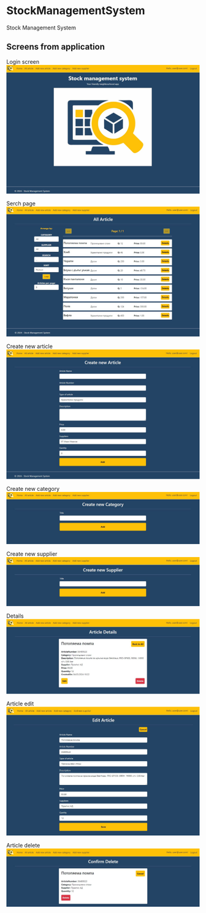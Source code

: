 # StockManagementSystem
Stock Management System


## Screens from application

Login screen\
![Home page](/docs/images/home-page.png)

Serch page\
![Home page](/docs/images/All-produvt-and-search-page.png)

Create new article\
![Home page](/docs/images/create-new-article.png)

Create new category\
![Home page](/docs/images/create-new-category.png)

Create new supplier\
![Home page](/docs/images/create-new-supplier.png)

Details\
![Home page](/docs/images/article-details.png)

Article edit\
![Home page](/docs/images/article-edit.png)

Article delete\
![Home page](/docs/images/article-delete.png)
